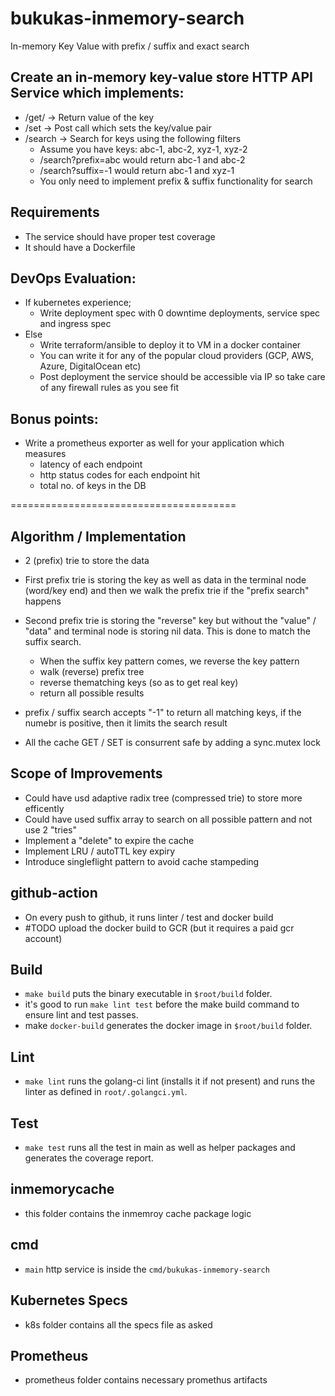# bukukas-inmemory-search
In-memory Key Value with prefix / suffix and exact search


## Create an in-memory key-value store HTTP API Service which implements:
- /get/<key> → Return value of the key
- /set → Post call which sets the key/value pair
- /search → Search for keys using the following filters
  - Assume you have keys: abc-1, abc-2, xyz-1, xyz-2
  - /search?prefix=abc would return abc-1 and abc-2
  - /search?suffix=-1 would return abc-1 and xyz-1
  - You only need to implement prefix & suffix functionality for search

## Requirements
- The service should have proper test coverage
- It should have a Dockerfile

## DevOps Evaluation:
- If kubernetes experience;
  - Write deployment spec with 0 downtime deployments, service spec
and ingress spec
- Else
  - Write terraform/ansible to deploy it to VM in a docker container
  - You can write it for any of the popular cloud providers (GCP, AWS,
Azure, DigitalOcean etc)
  - Post deployment the service should be accessible via IP so take care
of any firewall rules as you see fit

## Bonus points:
- Write a prometheus exporter as well for your application which measures
  - latency of each endpoint
  - http status codes for each endpoint hit
  - total no. of keys in the DB


=======================================
## Algorithm / Implementation
- 2 (prefix) trie to store the data
- First prefix trie is storing the key as well as data in the terminal node (word/key end) and then we walk the prefix trie if the "prefix search" happens
- Second prefix trie is storing the "reverse" key but without the "value" / "data" and terminal node is storing nil data. This is done to match the suffix search.
  - When the suffix key pattern comes, we reverse the key pattern
  - walk (reverse) prefix tree
  - reverse thematching keys (so as to get real key)
  - return all possible results

- prefix / suffix search accepts "-1" to return all matching keys, if the numebr is positive, then it limits the search result
- All the cache GET / SET is consurrent safe by adding a sync.mutex lock


## Scope of Improvements
- Could have usd adaptive radix tree (compressed trie) to store more efficently
- Could have used suffix array to search on all possible pattern and not use 2 "tries"
- Implement a "delete" to expire the cache
- Implement LRU / autoTTL key expiry
- Introduce singleflight pattern to avoid cache stampeding


## github-action

- On every push to github, it runs linter / test and docker build
- #TODO upload the docker build to GCR (but it requires a paid gcr account)

## Build

- `make build` puts the binary executable in `$root/build` folder.
- it's good to run `make lint test` before the make build command to ensure lint and test passes.
- make `docker-build` generates the docker image in `$root/build` folder.

## Lint
- `make lint` runs the golang-ci lint (installs it if not present) and runs the linter as defined in `root/.golangci.yml`.

## Test
- `make test` runs all the test in main as well as helper packages and generates the coverage report.


## inmemorycache
- this folder contains the inmemroy cache package logic

## cmd
- `main` http service is inside the `cmd/bukukas-inmemory-search`

## Kubernetes Specs
- k8s folder contains all the specs file as asked

## Prometheus
- prometheus folder contains necessary promethus artifacts
